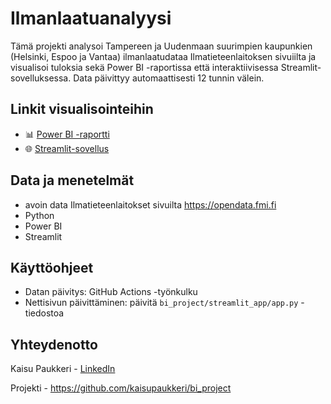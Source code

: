 # Ilmanlaatuanalyysi

Tämä projekti analysoi Tampereen ja Uudenmaan suurimpien kaupunkien (Helsinki, Espoo ja Vantaa) ilmanlaatudataa Ilmatieteenlaitoksen sivuiilta ja visualisoi tuloksia sekä Power BI -raportissa että interaktiivisessa Streamlit-sovelluksessa. Data päivittyy automaattisesti 12 tunnin välein.

## Linkit visualisointeihin
- 📊 [Power BI -raportti](https://kaisupaukkeri.github.io/bi_project/powerbi/index.html)
- 🌐 [Streamlit-sovellus](https://app-ilmanlaatu-xgjkn479ugpezcohy2en9j.streamlit.app/)

## Data ja menetelmät
- avoin data Ilmatieteenlaitokset sivuilta https://opendata.fmi.fi
- Python
- Power BI
- Streamlit

## Käyttöohjeet
- Datan päivitys: GitHub Actions -työnkulku
- Nettisivun päivittäminen: päivitä `bi_project/streamlit_app/app.py` -tiedostoa

## Yhteydenotto
Kaisu Paukkeri - [LinkedIn](https://www.linkedin.com/in/kaisupaukkeri/)

Projekti - https://github.com/kaisupaukkeri/bi_project
